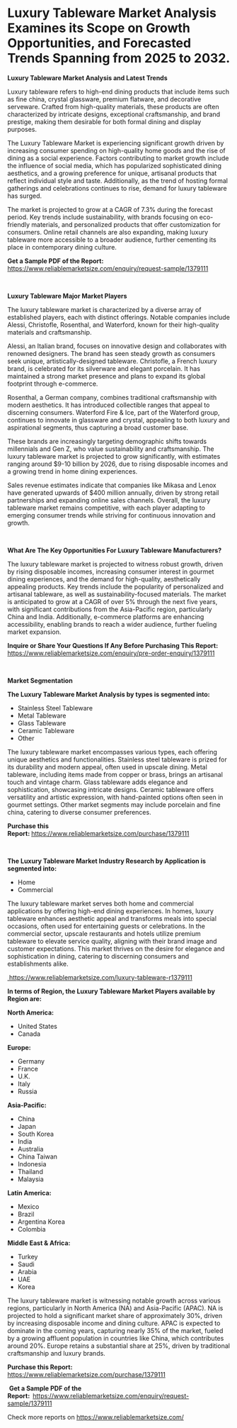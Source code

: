 <p><h1>Luxury Tableware Market Analysis Examines its Scope on Growth Opportunities, and Forecasted Trends Spanning from 2025 to 2032.</h1></p><p><strong>Luxury Tableware Market Analysis and Latest Trends</strong></p>
<p><p>Luxury tableware refers to high-end dining products that include items such as fine china, crystal glassware, premium flatware, and decorative serveware. Crafted from high-quality materials, these products are often characterized by intricate designs, exceptional craftsmanship, and brand prestige, making them desirable for both formal dining and display purposes.</p><p>The Luxury Tableware Market is experiencing significant growth driven by increasing consumer spending on high-quality home goods and the rise of dining as a social experience. Factors contributing to market growth include the influence of social media, which has popularized sophisticated dining aesthetics, and a growing preference for unique, artisanal products that reflect individual style and taste. Additionally, as the trend of hosting formal gatherings and celebrations continues to rise, demand for luxury tableware has surged.</p><p>The market is projected to grow at a CAGR of 7.3% during the forecast period. Key trends include sustainability, with brands focusing on eco-friendly materials, and personalized products that offer customization for consumers. Online retail channels are also expanding, making luxury tableware more accessible to a broader audience, further cementing its place in contemporary dining culture.</p></p>
<p><strong>Get a Sample PDF of the Report:&nbsp;</strong> <a href="https://www.reliablemarketsize.com/enquiry/request-sample/1379111?utm_campaign=3201&utm_medium=2&utm_source=Github&utm_content=ia&utm_term=04042025&utm_id=luxury-tableware">https://www.reliablemarketsize.com/enquiry/request-sample/1379111</a></p>
<p>&nbsp;</p>
<p><strong>Luxury Tableware Major Market Players</strong></p>
<p><p>The luxury tableware market is characterized by a diverse array of established players, each with distinct offerings. Notable companies include Alessi, Christofle, Rosenthal, and Waterford, known for their high-quality materials and craftsmanship.</p><p>Alessi, an Italian brand, focuses on innovative design and collaborates with renowned designers. The brand has seen steady growth as consumers seek unique, artistically-designed tableware. Christofle, a French luxury brand, is celebrated for its silverware and elegant porcelain. It has maintained a strong market presence and plans to expand its global footprint through e-commerce.</p><p>Rosenthal, a German company, combines traditional craftsmanship with modern aesthetics. It has introduced collectible ranges that appeal to discerning consumers. Waterford Fire & Ice, part of the Waterford group, continues to innovate in glassware and crystal, appealing to both luxury and aspirational segments, thus capturing a broad customer base.</p><p>These brands are increasingly targeting demographic shifts towards millennials and Gen Z, who value sustainability and craftsmanship. The luxury tableware market is projected to grow significantly, with estimates ranging around $9-10 billion by 2026, due to rising disposable incomes and a growing trend in home dining experiences.</p><p>Sales revenue estimates indicate that companies like Mikasa and Lenox have generated upwards of $400 million annually, driven by strong retail partnerships and expanding online sales channels. Overall, the luxury tableware market remains competitive, with each player adapting to emerging consumer trends while striving for continuous innovation and growth.</p></p>
<p>&nbsp;</p>
<p><strong>What Are The Key Opportunities For Luxury Tableware Manufacturers?</strong></p>
<p><p>The luxury tableware market is projected to witness robust growth, driven by rising disposable incomes, increasing consumer interest in gourmet dining experiences, and the demand for high-quality, aesthetically appealing products. Key trends include the popularity of personalized and artisanal tableware, as well as sustainability-focused materials. The market is anticipated to grow at a CAGR of over 5% through the next five years, with significant contributions from the Asia-Pacific region, particularly China and India. Additionally, e-commerce platforms are enhancing accessibility, enabling brands to reach a wider audience, further fueling market expansion.</p></p>
<p><strong>Inquire or Share Your Questions If Any Before Purchasing This Report:</strong> <a href="https://www.reliablemarketsize.com/enquiry/pre-order-enquiry/1379111?utm_campaign=3201&utm_medium=2&utm_source=Github&utm_content=ia&utm_term=04042025&utm_id=luxury-tableware">https://www.reliablemarketsize.com/enquiry/pre-order-enquiry/1379111</a></p>
<p>&nbsp;</p>
<p><strong>Market Segmentation</strong></p>
<p><strong>The Luxury Tableware Market Analysis by types is segmented into:</strong></p>
<p><ul><li>Stainless Steel Tableware</li><li>Metal Tableware</li><li>Glass Tableware</li><li>Ceramic Tableware</li><li>Other</li></ul></p>
<p><p>The luxury tableware market encompasses various types, each offering unique aesthetics and functionalities. Stainless steel tableware is prized for its durability and modern appeal, often used in upscale dining. Metal tableware, including items made from copper or brass, brings an artisanal touch and vintage charm. Glass tableware adds elegance and sophistication, showcasing intricate designs. Ceramic tableware offers versatility and artistic expression, with hand-painted options often seen in gourmet settings. Other market segments may include porcelain and fine china, catering to diverse consumer preferences.</p></p>
<p><strong>Purchase this Report:&nbsp;</strong><a href="https://www.reliablemarketsize.com/purchase/1379111?utm_campaign=3201&utm_medium=2&utm_source=Github&utm_content=ia&utm_term=04042025&utm_id=luxury-tableware">https://www.reliablemarketsize.com/purchase/1379111</a></p>
<p>&nbsp;</p>
<p><strong>The Luxury Tableware Market Industry Research by Application is segmented into:</strong></p>
<p><ul><li>Home</li><li>Commercial</li></ul></p>
<p><p>The luxury tableware market serves both home and commercial applications by offering high-end dining experiences. In homes, luxury tableware enhances aesthetic appeal and transforms meals into special occasions, often used for entertaining guests or celebrations. In the commercial sector, upscale restaurants and hotels utilize premium tableware to elevate service quality, aligning with their brand image and customer expectations. This market thrives on the desire for elegance and sophistication in dining, catering to discerning consumers and establishments alike.</p></p>
<p><a href="https://www.reliablemarketsize.com/luxury-tableware-r1379111?utm_campaign=3201&utm_medium=2&utm_source=Github&utm_content=ia&utm_term=04042025&utm_id=luxury-tableware">&nbsp;https://www.reliablemarketsize.com/luxury-tableware-r1379111</a></p>
<p><strong>In terms of Region, the Luxury Tableware Market Players available by Region are:</strong></p>
<p>
    <p> <strong> North America: </strong>
        <ul>
            <li>United States</li>
            <li>Canada</li>
        </ul>
        </p> 
    <p> <strong> Europe: </strong>
        <ul>
            <li>Germany</li>
            <li>France</li>
            <li>U.K.</li>
            <li>Italy</li>
            <li>Russia</li>
        </ul>
        </p> 
    <p> <strong> Asia-Pacific: </strong>
        <ul>
            <li>China</li>
            <li>Japan</li>
            <li>South Korea</li>
            <li>India</li>
            <li>Australia</li>
            <li>China Taiwan</li>
            <li>Indonesia</li>
            <li>Thailand</li>
            <li>Malaysia</li>
        </ul>
        </p> 
    <p> <strong> Latin America: </strong>
        <ul>
            <li>Mexico</li>
            <li>Brazil</li>
            <li>Argentina Korea</li>
            <li>Colombia</li>
        </ul>
        </p> 
    <p> <strong> Middle East & Africa: </strong>
        <ul>
            <li>Turkey</li>
            <li>Saudi</li>
            <li>Arabia</li>
            <li>UAE</li>
            <li>Korea</li>
        </ul>
    </p>
    </p>
<p><p>The luxury tableware market is witnessing notable growth across various regions, particularly in North America (NA) and Asia-Pacific (APAC). NA is projected to hold a significant market share of approximately 30%, driven by increasing disposable income and dining culture. APAC is expected to dominate in the coming years, capturing nearly 35% of the market, fueled by a growing affluent population in countries like China, which contributes around 20%. Europe retains a substantial share at 25%, driven by traditional craftsmanship and luxury brands.</p></p>
<p><strong>Purchase this Report: </strong><a href="https://www.reliablemarketsize.com/purchase/1379111?utm_campaign=3201&utm_medium=2&utm_source=Github&utm_content=ia&utm_term=04042025&utm_id=luxury-tableware">https://www.reliablemarketsize.com/purchase/1379111</a></p>
<p>&nbsp;<strong>Get a Sample PDF of the Report:&nbsp;&nbsp;</strong><a href="https://www.reliablemarketsize.com/enquiry/request-sample/1379111?utm_campaign=3201&utm_medium=2&utm_source=Github&utm_content=ia&utm_term=04042025&utm_id=luxury-tableware">https://www.reliablemarketsize.com/enquiry/request-sample/1379111</a></p>
<p><strong></strong></p>
<p>Check more reports on <a href="https://www.reliablemarketsize.com/?utm_campaign=3201&utm_medium=2&utm_source=Github&utm_content=ia&utm_term=04042025&utm_id=luxury-tableware">https://www.reliablemarketsize.com/</a></p>